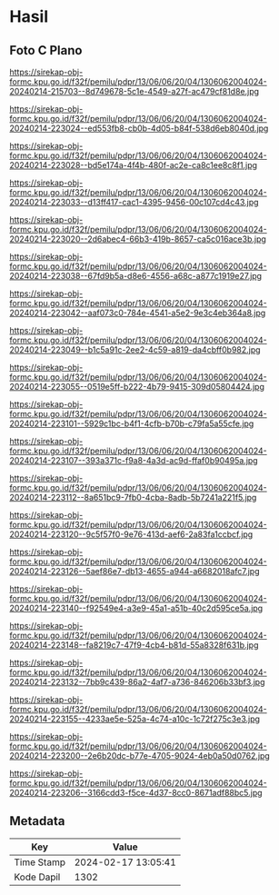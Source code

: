 # Hasil

## Foto C Plano

https://sirekap-obj-formc.kpu.go.id/f32f/pemilu/pdpr/13/06/06/20/04/1306062004024-20240214-215703--8d749678-5c1e-4549-a27f-ac479cf81d8e.jpg

https://sirekap-obj-formc.kpu.go.id/f32f/pemilu/pdpr/13/06/06/20/04/1306062004024-20240214-223024--ed553fb8-cb0b-4d05-b84f-538d6eb8040d.jpg

https://sirekap-obj-formc.kpu.go.id/f32f/pemilu/pdpr/13/06/06/20/04/1306062004024-20240214-223028--bd5e174a-4f4b-480f-ac2e-ca8c1ee8c8f1.jpg

https://sirekap-obj-formc.kpu.go.id/f32f/pemilu/pdpr/13/06/06/20/04/1306062004024-20240214-223033--d13ff417-cac1-4395-9456-00c107cd4c43.jpg

https://sirekap-obj-formc.kpu.go.id/f32f/pemilu/pdpr/13/06/06/20/04/1306062004024-20240214-223020--2d6abec4-66b3-419b-8657-ca5c016ace3b.jpg

https://sirekap-obj-formc.kpu.go.id/f32f/pemilu/pdpr/13/06/06/20/04/1306062004024-20240214-223038--67fd9b5a-d8e6-4556-a68c-a877c1919e27.jpg

https://sirekap-obj-formc.kpu.go.id/f32f/pemilu/pdpr/13/06/06/20/04/1306062004024-20240214-223042--aaf073c0-784e-4541-a5e2-9e3c4eb364a8.jpg

https://sirekap-obj-formc.kpu.go.id/f32f/pemilu/pdpr/13/06/06/20/04/1306062004024-20240214-223049--b1c5a91c-2ee2-4c59-a819-da4cbff0b982.jpg

https://sirekap-obj-formc.kpu.go.id/f32f/pemilu/pdpr/13/06/06/20/04/1306062004024-20240214-223055--0519e5ff-b222-4b79-9415-309d05804424.jpg

https://sirekap-obj-formc.kpu.go.id/f32f/pemilu/pdpr/13/06/06/20/04/1306062004024-20240214-223101--5929c1bc-b4f1-4cfb-b70b-c79fa5a55cfe.jpg

https://sirekap-obj-formc.kpu.go.id/f32f/pemilu/pdpr/13/06/06/20/04/1306062004024-20240214-223107--393a371c-f9a8-4a3d-ac9d-ffaf0b90495a.jpg

https://sirekap-obj-formc.kpu.go.id/f32f/pemilu/pdpr/13/06/06/20/04/1306062004024-20240214-223112--8a651bc9-7fb0-4cba-8adb-5b7241a221f5.jpg

https://sirekap-obj-formc.kpu.go.id/f32f/pemilu/pdpr/13/06/06/20/04/1306062004024-20240214-223120--9c5f57f0-9e76-413d-aef6-2a83fa1ccbcf.jpg

https://sirekap-obj-formc.kpu.go.id/f32f/pemilu/pdpr/13/06/06/20/04/1306062004024-20240214-223126--5aef86e7-db13-4655-a944-a6682018afc7.jpg

https://sirekap-obj-formc.kpu.go.id/f32f/pemilu/pdpr/13/06/06/20/04/1306062004024-20240214-223140--f92549e4-a3e9-45a1-a51b-40c2d595ce5a.jpg

https://sirekap-obj-formc.kpu.go.id/f32f/pemilu/pdpr/13/06/06/20/04/1306062004024-20240214-223148--fa8219c7-47f9-4cb4-b81d-55a8328f631b.jpg

https://sirekap-obj-formc.kpu.go.id/f32f/pemilu/pdpr/13/06/06/20/04/1306062004024-20240214-223132--7bb9c439-86a2-4af7-a736-846206b33bf3.jpg

https://sirekap-obj-formc.kpu.go.id/f32f/pemilu/pdpr/13/06/06/20/04/1306062004024-20240214-223155--4233ae5e-525a-4c74-a10c-1c72f275c3e3.jpg

https://sirekap-obj-formc.kpu.go.id/f32f/pemilu/pdpr/13/06/06/20/04/1306062004024-20240214-223200--2e6b20dc-b77e-4705-9024-4eb0a50d0762.jpg

https://sirekap-obj-formc.kpu.go.id/f32f/pemilu/pdpr/13/06/06/20/04/1306062004024-20240214-223206--3166cdd3-f5ce-4d37-8cc0-8671adf88bc5.jpg


## Metadata

| Key        | Value               |
| ---------- | ------------------- |
| Time Stamp | 2024-02-17 13:05:41 |
| Kode Dapil | 1302                |



